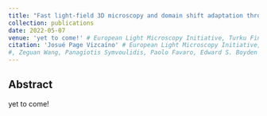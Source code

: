 ```yaml
---
title: "Fast light-field 3D microscopy and domain shift adaptation through optics aware invertible neural networks"
collection: publications
date: 2022-05-07
venue: 'yet to come!' # European Light Microscopy Initiative, Turku Finland'
citation: 'Josué Page Vizcaíno' # European Light Microscopy Initiative, Turku Finland'
#, Zeguan Wang, Panagiotis Symvoulidis, Paolo Favaro, Edward S. Boyden and Tobias Lasser.&quot;.'
---
```


 <!-- [[PDF]](https://mediatum.ub.tum.de/doc/1522002/file.pdf)  -->
 <!-- [[Code]](https://gitlab.lrz.de/IP/olaf)  -->
 <!-- [[Project Page]](http://cvg.unibe.ch/media/project/page/LFMNet/index.html)  -->

## Abstract

yet to come!